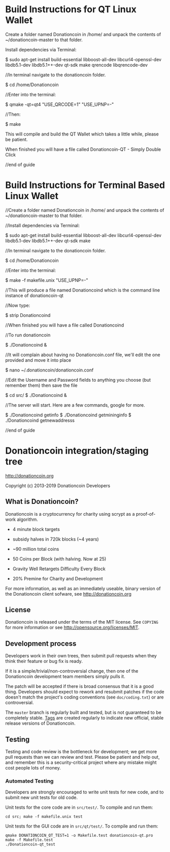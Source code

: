 Build Instructions for QT Linux Wallet
======================================
Create a folder named Donationcoin in /home/ and unpack the contents of ~/donationcoin-master to that folder.

Install dependencies via Terminal:

$ sudo apt-get install build-essential libboost-all-dev libcurl4-openssl-dev libdb5.1-dev libdb5.1++-dev qt-sdk make qrencode libqrencode-dev

//In terminal navigate to the donationcoin folder.

$ cd /home/Donationcoin

//Enter into the terminal:

$ qmake -qt=qt4 "USE_QRCODE=1" "USE_UPNP=-"

//Then:

$ make

This will compile and build the QT Wallet which takes a little while, please be patient.

When finished you will have a file called Donationcoin-QT - Simply Double Click

//end of guide


Build Instructions for Terminal Based Linux Wallet
===================================================
//Create a folder named Donationcoin in /home/ and unpack the contents of ~/donationcoin-master to that folder.

//Install dependencies via Terminal:

$ sudo apt-get install build-essential libboost-all-dev libcurl4-openssl-dev libdb5.1-dev libdb5.1++-dev qt-sdk make 

//In terminal navigate to the donationcoin folder.

$ cd /home/Donationcoin

//Enter into the terminal:

$ make -f makefile.unix "USE_UPNP=-"

//This will produce a file named Donationcoind which is the command line instance of donationcoin-qt

//Now type:

$ strip Donationcoind

//When finished you will have a file called Donationcoind

//To run donationcoin

$ ./Donationcoind & 

//It will complain about having no Donationcoin.conf file, we'll edit the one provided and move it into place

$ nano ~/.donationcoin/donationcoin.conf

//Edit the Username and Password fields to anything you choose (but remember them) then save the file

$ cd src/
$ ./Donationcoind &

//The server will start. Here are a few commands, google for more.

$ ./Donationcoind getinfo
$ ./Donationcoind getmininginfo
$ ./Donationcoind getnewaddresss

//end of guide


Donationcoin integration/staging tree
================================

http://donationcoin.org

Copyright (c) 2013-2019 Donationcoin Developers

What is Donationcoin?
----------------

Donationcoin is a cryptocurrency for charity using scrypt as a proof-of-work algorithm.
 
- 4 minute block targets
 
- subsidy halves in 720k blocks (~4 years)
 
- ~90 million total coins
 
- 50 Coins per Block (with halving. Now at 25)

- Gravity Well Retargets Difficulty Every Block

- 20% Premine for Charity and Development

For more information, as well as an immediately useable, binary version of
the Donationcoin client sofware, see http://donationcoin.org

License
-------

Donationcoin is released under the terms of the MIT license. See `COPYING` for more
information or see http://opensource.org/licenses/MIT.

Development process
-------------------

Developers work in their own trees, then submit pull requests when they think
their feature or bug fix is ready.

If it is a simple/trivial/non-controversial change, then one of the Donationcoin
development team members simply pulls it.

The patch will be accepted if there is broad consensus that it is a good thing.
Developers should expect to rework and resubmit patches if the code doesn't
match the project's coding conventions (see `doc/coding.txt`) or are
controversial.

The `master` branch is regularly built and tested, but is not guaranteed to be
completely stable. [Tags](https://github.com/donationcoin-project/donationcoin) are created
regularly to indicate new official, stable release versions of Donationcoin.

Testing
-------

Testing and code review is the bottleneck for development; we get more pull
requests than we can review and test. Please be patient and help out, and
remember this is a security-critical project where any mistake might cost people
lots of money.

### Automated Testing

Developers are strongly encouraged to write unit tests for new code, and to
submit new unit tests for old code.

Unit tests for the core code are in `src/test/`. To compile and run them:

    cd src; make -f makefile.unix test

Unit tests for the GUI code are in `src/qt/test/`. To compile and run them:

    qmake DONATIONCOIN_QT_TEST=1 -o Makefile.test donationcoin-qt.pro
    make -f Makefile.test
    ./Donationcoin-qt_test

